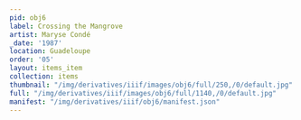 ```yaml
---
pid: obj6
label: Crossing the Mangrove
artist: Maryse Condé
_date: '1987'
location: Guadeloupe
order: '05'
layout: items_item
collection: items
thumbnail: "/img/derivatives/iiif/images/obj6/full/250,/0/default.jpg"
full: "/img/derivatives/iiif/images/obj6/full/1140,/0/default.jpg"
manifest: "/img/derivatives/iiif/obj6/manifest.json"
---
```

